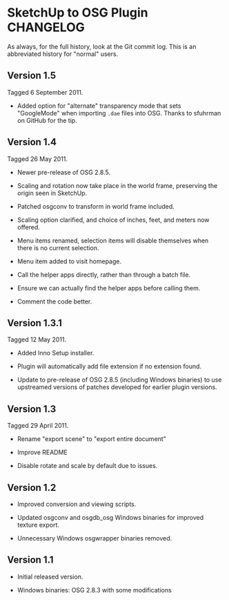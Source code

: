 SketchUp to OSG Plugin CHANGELOG
================================

As always, for the full history, look at the Git commit log. This is an 
abbreviated history for "normal" users. 

Version 1.5
-----------
Tagged 6 September 2011.

* Added option for "alternate" transparency mode that sets "GoogleMode"
	when importing `.dae` files into OSG. Thanks to sfuhrman on GitHub
	for the tip.

Version 1.4
-----------
Tagged 26 May 2011.

* Newer pre-release of OSG 2.8.5. 

* Scaling and rotation now take place in the world frame, preserving the 
	origin seen in SketchUp. 

* Patched osgconv to transform in world frame included. 

* Scaling option clarified, and choice of inches, feet, and meters now 
	offered.

* Menu items renamed, selection items will disable themselves when there
	is no current selection.

* Menu item added to visit homepage.

* Call the helper apps directly, rather than through a batch file.

* Ensure we can actually find the helper apps before calling them.

* Comment the code better.

Version 1.3.1
-------------
Tagged 12 May 2011.

* Added Inno Setup installer.

* Plugin will automatically add file extension if no extension found.

* Update to pre-release of OSG 2.8.5 (including Windows binaries) to use 
	upstreamed versions of patches developed for earlier plugin versions.

Version 1.3
-----------
Tagged 29 April 2011.

* Rename "export scene" to "export entire document"

* Improve README

* Disable rotate and scale by default due to issues.

Version 1.2
-----------
* Improved conversion and viewing scripts.

* Updated osgconv and osgdb_osg Windows binaries for improved texture export.

* Unnecessary Windows osgwrapper binaries removed.

Version 1.1
-----------
* Initial released version.

* Windows binaries: OSG 2.8.3 with some modifications